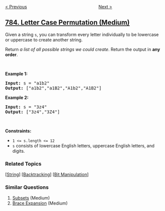 <!--|This file generated by command(leetcode description); DO NOT EDIT.    |-->
<!--+----------------------------------------------------------------------+-->
<!--|@author    awesee <openset.wang@gmail.com>                           |-->
<!--|@link      https://github.com/awesee                                 |-->
<!--|@home      https://github.com/awesee/leetcode                        |-->
<!--+----------------------------------------------------------------------+-->

[< Previous](../minimum-distance-between-bst-nodes "Minimum Distance Between BST Nodes")
　　　　　　　　　　　　　　　　
[Next >](../is-graph-bipartite "Is Graph Bipartite?")

## [784. Letter Case Permutation (Medium)](https://leetcode.com/problems/letter-case-permutation "字母大小写全排列")

<p>Given a string <code>s</code>, you&nbsp;can transform every letter individually to be lowercase or uppercase to create another string.</p>

<p>Return <em>a list of all possible strings we could create</em>. Return the output in <strong>any order</strong>.</p>

<p>&nbsp;</p>
<p><strong>Example 1:</strong></p>

<pre>
<strong>Input:</strong> s = &quot;a1b2&quot;
<strong>Output:</strong> [&quot;a1b2&quot;,&quot;a1B2&quot;,&quot;A1b2&quot;,&quot;A1B2&quot;]
</pre>

<p><strong>Example 2:</strong></p>

<pre>
<strong>Input:</strong> s = &quot;3z4&quot;
<strong>Output:</strong> [&quot;3z4&quot;,&quot;3Z4&quot;]
</pre>

<p>&nbsp;</p>
<p><strong>Constraints:</strong></p>

<ul>
	<li><code>1 &lt;= s.length &lt;= 12</code></li>
	<li><code>s</code> consists of lowercase English letters, uppercase English letters, and digits.</li>
</ul>

### Related Topics
  [[String](../../tag/string/README.md)]
  [[Backtracking](../../tag/backtracking/README.md)]
  [[Bit Manipulation](../../tag/bit-manipulation/README.md)]

### Similar Questions
  1. [Subsets](../subsets) (Medium)
  1. [Brace Expansion](../brace-expansion) (Medium)
